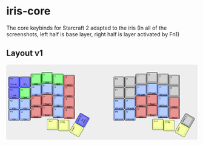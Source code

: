# iris-core
The core keybinds for Starcraft 2 adapted to the iris
(In all of the screenshots, left half is base layer, right half is layer activated by Fn1)

## Layout v1
![Keyboard layout editor screenshot](https://raw.githubusercontent.com/CallunaLessThan3/iris-core/main/iris-core-v1.png)
